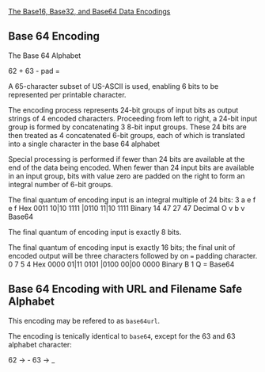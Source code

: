 [The Base16, Base32, and Base64 Data Encodings](https://tools.ietf.org/html/rfc4648)

## Base 64 Encoding

The Base 64 Alphabet

62 +
63 -
pad =

A 65-character subset of US-ASCII is used, enabling 6 bits to be represented per printable character.

The encoding process represents 24-bit groups of input bits as output strings of 4 encoded characters. Proceeding from left to right, a 24-bit input group is formed by concatenating 3 8-bit input groups. These 24 bits are then treated as 4 concatenated 6-bit groups, each of which is translated into a single character in the base 64 alphabet

Special processing is performed if fewer than 24 bits are available at the end of the data being encoded. When fewer than 24 input bits are available in an input group, bits with value zero are padded on the right to form an integral number of 6-bit groups.

The final quantum of encoding input is an integral multiple of 24 bits:
3    a     e     f    e     f    Hex
0011 10|10 1111 |0110 11|10 1111 Binary
14       47      27      47      Decimal
O        v       b       v       Base64

The final quantum of encoding input is exactly 8 bits.

The final quantum of encoding input is exactly 16 bits; the final unit of encoded output will be three characters followed by on `=` padding character.
0    7     5     4                Hex
0000 01|11 0101 |0100 00|00 0000  Binary
B       1        Q       =        Base64

## Base 64 Encoding with URL and Filename Safe Alphabet

This encoding may be refered to as `base64url`.

The encoding is tenically identical to `base64`, except for the 63 and 63 alphabet character:

62 -> -
63 -> _
